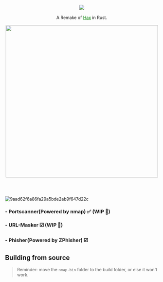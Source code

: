 <p align="center">
  <img src="https://user-images.githubusercontent.com/67526259/236649035-8215ae72-2b3d-4fa3-ada5-674390a46db2.png">
  <br><br>
  A Remake of <a href="https://github.com/skyline69/hax" style="color: green;">Hax</a> in Rust.
  <br><br>
  <img src="https://user-images.githubusercontent.com/67526259/236649503-76b6b724-20e0-4684-8cac-56ff447d9ff7.png" draggable="false" width="500px" style="user-select:none;">
<br><br>
</p>

<br>

![9aad62f6a86fa29a5bde2ab9f647d22c](https://user-images.githubusercontent.com/67526259/236649115-7c9dc679-53dc-416c-935c-07961eac59d2.png)
### - Portscanner(Powered by nmap) ✅ (WIP 🚧)
### - URL-Masker ☑️ (WIP 🚧)
### - Phisher(Powered by ZPhisher) ☑️
## Building from source
> Reminder: move the `nmap-bin` folder to the build folder, or else it won't work.
